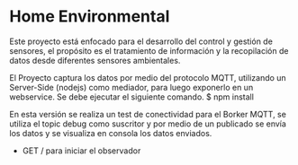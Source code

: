 # Home Environmental
Este proyecto está enfocado para el desarrollo del control y gestión de sensores, el propósito es el tratamiento de información y la recopilación de datos desde diferentes sensores ambientales.

El Proyecto captura los datos por medio del protocolo MQTT, utilizando un Server-Side (nodejs) como mediador, para luego exponerlo en un webservice. 
Se debe ejecutar  el siguiente comando.
$ npm install

En esta versión se realiza un test de conectividad para el Borker MQTT, se utiliza el topic debug como suscritor y por medio de un publicado se envía los datos y se visualiza en consola los datos enviados. 
-	GET / para iniciar el observador

